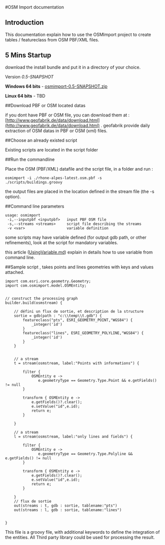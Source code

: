 #OSM Import documentation

## Introduction

This documentation explain how to use the OSMImport project to create tables / featureclass from OSM PBF/XML files.

## 5 Mins Startup

download the install bundle and put it in a directory of your choice.

Version _0.5-SNAPSHOT_  

**Windows 64 bits** - 
[osmimport-0.5-SNAPSHOT.zip](https://s3-eu-west-1.amazonaws.com/osmimport-cli/osmimport-0.5-SNAPSHOT.zip)

**Linux 64 bits** - TBD


##Download PBF or OSM located datas

if you dont have PBF or OSM file, you can download them at : [http://www.geofabrik.de/data/download.html](http://www.geofabrik.de/data/download.html) . geofabrik provide daily extraction of OSM datas in PBF or OSM (xml) files.

##Choose an already existed script

Existing scripts are located in the script folder

##Run the commandline

Place the OSM (PBF/XML) datafile and the script file, in a folder and run :

	osmimport -i ./rhone-alpes-latest.osm.pbf -s ./scripts/buildings.groovy

the output files are placed in the location defined in the stream file (the -s option).


##Command line parameters

	
	usage: osmimport
	 -i,--inputpbf <inputpbf>   input PBF OSM file
	 -s,--streams <streams>     script file describing the streams
	 -v <var>                   variable definition

some scripts may have variable defined (for output gdb path, or other refinements), look at the script for mandatory variables.

this article ([UsingVariable.md](UsingVariable.md)) explain in details how to use variable from command line.



##Sample script , takes points and lines geometries with keys and values attached.


	import com.esri.core.geometry.Geometry;
	import com.osmimport.model.OSMEntity;
	
	
	// construct the processing graph
	builder.build(osmstream) {
	
		// défini un flux de sortie, et description de la structure
		sortie = gdb(path : "c:\\temp\\t.gdb") {
			featureclass("pts", ESRI_GEOMETRY_POINT,"WGS84") {
				_integer('id')
			}
			featureclass("lines", ESRI_GEOMETRY_POLYLINE,"WGS84") {
				_integer('id')
			}
		}
	
	
		// a stream
		t = stream(osmstream, label:"Points with informations") {
	
			filter {
				OSMEntity e ->
				   e.geometryType == Geometry.Type.Point && e.getFields() != null
			}
			
			transform { OSMEntity e ->
				e.getFields()?.clear();
				e.setValue("id",e.id);
				return e;
			}
	
		}

		// a stream
		l = stream(osmstream, label:"only lines and fields") {
	
			filter {
				OSMEntity e ->
				   e.geometryType == Geometry.Type.Polyline && e.getFields() != null
			}
			
			transform { OSMEntity e ->
				e.getFields()?.clear();
				e.setValue("id",e.id);
				return e;
			}
	
		}
		// flux de sortie
		out(streams : t, gdb : sortie, tablename:"pts")
		out(streams : l, gdb : sortie, tablename:"lines")
	
	
	}
	

This file is a groovy file, with additional keywords to define the integration of the entities. All Third party library could be used for processing the result.
